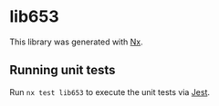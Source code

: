 # lib653

This library was generated with [Nx](https://nx.dev).

## Running unit tests

Run `nx test lib653` to execute the unit tests via [Jest](https://jestjs.io).
